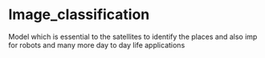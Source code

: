 # Image_classification
Model which is essential to the satellites to identify the places and also imp for robots and many more day to day life applications
